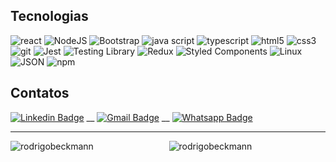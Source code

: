 ## Tecnologias

![react](https://img.shields.io/badge/React-20232A?style=for-the-badge&logo=react&logoColor=61DAFB) ![NodeJS](https://img.shields.io/badge/Node.js-339933?style=for-the-badge&logo=nodedotjs&logoColor=white) ![Bootstrap](https://img.shields.io/badge/Bootstrap-563D7C?style=for-the-badge&logo=bootstrap&logoColor=white) ![java script](https://img.shields.io/badge/JavaScript-F7DF1E?style=for-the-badge&logo=javascript&logoColor=black) ![typescript](https://img.shields.io/badge/TypeScript-007ACC?style=for-the-badge&logo=typescript&logoColor=white) ![html5](https://img.shields.io/badge/HTML5-E34F26?style=for-the-badge&logo=html5&logoColor=white) ![css3](https://img.shields.io/badge/CSS3-1572B6?style=for-the-badge&logo=css3&logoColor=white) ![git](https://img.shields.io/badge/Git-F05032?style=for-the-badge&logo=git&logoColor=white)  ![Jest](https://img.shields.io/badge/Jest-FFF?style=for-the-badge&logo=jest&logoColor=C03B13) ![Testing Library](https://img.shields.io/badge/Testing_Library-18191A?style=for-the-badge&logo=testing-library&logoColor=FE4646) ![Redux](https://img.shields.io/badge/Redux-764ABC?style=for-the-badge&logo=redux&logoColor=white) ![Styled Components](https://img.shields.io/badge/Styled_Components-3D3D3D?style=for-the-badge&logo=styled-components&logoColor=FEA4E7) ![Linux](https://img.shields.io/badge/Linux-EFBB21?style=for-the-badge&logo=linux&logoColor=000)
 ![JSON](https://img.shields.io/badge/json-5E5C5C?style=for-the-badge&logo=json&logoColor=white) ![npm](https://img.shields.io/badge/npm-CB3837?style=for-the-badge&logo=npm&logoColor=white)

## Contatos

[![Linkedin Badge](https://img.shields.io/badge/-RodrigoBeckmann-1e66b4?style=flat-square&logo=Linkedin&logoColor=white&link=https://www.linkedin.com/in/rodrigobeckmann/)](https://www.linkedin.com/in/rodrigobeckmann/) 
__
[![Gmail Badge](https://img.shields.io/badge/-rodrigodsbeckmann@gmail.com-c14438?style=flat-square&logo=Gmail&logoColor=white&link=mailto:rodrigodsbeckmann@gmail.com)](mailto:rodrigodsbeckmann@gmail.com)
__
[![Whatsapp Badge](https://img.shields.io/badge/-Whatsapp-00d446?style=flat-square&logo=Whatsapp&logoColor=white&link=https://api.whatsapp.com/send?phone=5575981862115)](https://api.whatsapp.com/send?phone=5575981862115)


 <hr>


<p align="center">
<img align="left" src="https://github-readme-stats.vercel.app/api/top-langs?username=rodrigobeckmann&show_icons=true&locale=en&layout=compact" alt="rodrigobeckmann" />
<img align="center" src="https://github-readme-stats.vercel.app/api?username=rodrigobeckmann&show_icons=true&locale=en" alt="rodrigobeckmann" />
</p>
